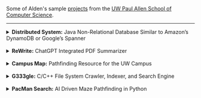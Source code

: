 Some of Alden's sample [projects](https://aldenhinden.github.io/UW-Coding-Projects/) from the [UW Paul Allen School of Computer Science](https://www.cs.washington.edu/). 

---

<!-- ================================== DISTRIBUTED SYSTEM ================================== -->
<details>
<summary><b>Distributed System:</b> Java Non-Relational Database Similar to Amazon’s DynamoDB or 
Google’s Spanner</summary><br>
<p>
The quarter-long goal of this project was to build a sharded, linearizable, scalable, fault-tolerant, 
highly available key-value store, with dynamic load balancing and atomic multi-key transactions.
</p>
<p>
The project was primarily written in Java, beginning with the creation of a personalized key-value store. Fault 
tolerance was attempted first with a primary/backup system, wherein two servers act together to 
guarantee no state is lost or altered from the client's perspective. The client talks to the primary, 
who executes after the backup has processed the request as well. The servers interact with a ViewServer 
who tells them who is primary and who is backup at any given time. Linearizability was guaranteed through "exactly
once" semantics, where clients would retry requests on timers and servers use cached results for already executed 
requests. 
</p>
<p>
To guarantee linearizability of commands in the event that the ViewServer goes down, a Paxos protocol 
was then implemented. The version implemented in class was adapted from <a href="https://paxos.systems/">this</a> 
paper. In general, clients send requests to all replicas, of which only the leader of the Paxos group processes, 
then broadcasting the request to all other replicas for consensus. Once consensus on the order of commands has 
been reached, the leader processes the request and replies to the client, with the replicas doing the same, all storing 
commands in their own log which is updated by the leader through heartbeat messages. Servers talk to each other through 
a series of messages that each contain their own functionality, and timers are used to solve network latency issues, 
including message delays, reorders, and drops. "Exactly once" semantics are still guaranteed. 
</p>
<img src="docs/ds/pmmc.png" alt="Paxos made moderately complex, algorithm flow chart">
<p>
Scalability is addressed by creating a transactional key-value store that can handle sets of client requests, while 
the keys are sharded across the servers using consistent virtual hashing. A ShardMaster manages a sequence of numbered 
configurations describing a set of replica groups and an assignment of shards. Each replica group runs the previously 
implemented Paxos protocol to guarantee linearizability of commands. To help guarantee high availability, the 
ShardMaster will dynamically load balance the store, determining if a new configuration is necessary and redistributing 
shards to new groups as they come and go or as keys become more popular. Lastly, transactions are processed using a 
two-phase commit strategy so that commands can be executed across shard groups. 
</p>
<p>
The code for this project was written for the class CSE 452: Distributed Systems at UW. Please reach out to me via 
email at aldenhinden@gmail.com or aghs@cs.washington.edu for code. I would be happy to discuss this project further 
as this is a very succinct description, and it was one of my personal favorites. 
</p>
</details><br>


<!-- ================================== REWRITE ================================== -->
<details>
<summary><b>ReWrite:</b> ChatGPT Integrated PDF Summarizer</summary><br>
<p>
Full stack development on a team integrating the ChatGPT API into an Angular CLI website, using prompt engineering 
and JavaScript web scraping to return summaries of uploaded PDFs. Experience configuring a virtual private server 
to fully deploy the website using <a href="https://www.vultr.com/">Vultr</a>'s high performance cloud servers. 
Continuous integration and testing experience.
</p>
<p>
The primary intended use case for this product was to provide users with the ability to summarize complex research 
papers easily. The user visits our website, navigates to the "translate" page, and clicks "upload", providing a PDF 
which they wish to have summarized (note: they must also provide their own API key from OpenAI in the class version). 
They have the option to choose a "quick" translation or a "deep" translation, which will make calls to the ChatGPT API 
either in parallel or sequentially, respectively. 
</p>
<img src="docs/rewrite/rewrite.png" alt="ReWrite translate page">
<p>
The website front end was developed using the Angular CLI framework. Uploaded PDFs are scraped using the pdf-parse 
package from Node.js, and the output string is thereafter sent to simplification. After a prompt describing to ChatGPT 
how to summarize is made, the text is broken up into chunks before being sent to ChatGPT through API calls (if "quick" 
mode is enabled, these calls are made in parallel). ChatGPT processes the text chunk-by-chunk before sending the 
result back to the front end. The front end and back end communicate through their respective servers. Continuous 
integration is set up through the Node.js by GitHub Actions using Mocha tests and the Chai testing framework. The 
website was deployed using <a href="https://www.vultr.com/">Vultr</a> to create both a development and production 
version of the website.
</p>
<p>
The code for this project was written for the class CSE 403: Software Engineering at UW. Please reach out to me via 
email at aldenhinden@gmail.com or aghs@cs.washington.edu for code as I would be happy to discuss this project further.  
</p>
</details><br>


<!-- ================================== CAMPUS MAP ================================== -->
<details>
<summary><b>Campus Map:</b> Pathfinding Resource for the UW Campus</summary><br>
<p>
Full implementation of Dijkstra’s algorithm to find the shortest path between buildings on UW campus using a 
personalized, generic graph data structure in Java. Front-end UI integration with HTML and ReactJS. Practice 
with simple HTTP servers in Java. 
</p>
<img src="docs/campus_map/campus_map.png" alt="Campus map project home page">
<p>
From the user's perspective, the front end displays a map of the UW campus alongside two drop down menus displaying 
lists of buildings. The user can select a starting point and an ending point, and the UI will display the shortest 
path between those two locations using a purple line. 
</p>
<p>
The buildings are read from a CSV file into the generic graph data structure. The <code>Graph&ltN, E&gt</code> is a 
wrapper around a <code>HashMap&ltNode&ltN&gt, HashSet&ltEdge&ltE, N&gt&gt&gt</code> and supports the following 
functions: <code>addNode(N label), addEdge(E label, N source, N dest), getNodeList(), getEdgeSet(N parent), 
getParents(N node), getChildren(N node), hasNode(Object o), hasEdge(E label, N source, N dest)</code>. Once the 
buildings are read from CSV file, a graph is constructed mapping building names to their Double coordinates. That 
graph is then sent to the following function that computes the shortest path between two points using Dijkstra's 
algorithm:
</p>
<pre>
    <code>
    /**
     * Finds the shortest path between two given nodes on a given graph.
     * @param graph the graph to search through
     * @param startNode the starting node
     * @param destNode the destination node
     * @param &ltT&gt a generic type parameter that represents the graph node type
     * @return the shortest Path between startNode and destNode or null if no path exists
     */
    public static &ltT&gt Path&ltT&gt findShortestPath(Graph&ltT, Double&gt graph, T startNode, T destNode) {
        PriorityQueue&ltPath&ltT&gt&gt active = new PriorityQueue&lt&gt(new PathSorter&lt&gt());
        Set&ltT&gt finished = new HashSet&lt&gt();
        Path&ltT&gt zeroCostPath = new Path&lt&gt(startNode);
        active.add(zeroCostPath);
        while (!active.isEmpty()) {
            Path&ltT&gt minPath = active.remove();
            T minDest = minPath.getEnd();
            if (minDest.equals(destNode)) {
                return minPath;
            }
            if (finished.contains(minDest)) {
                continue;
            }
            for (Graph.Edge&ltDouble, T&gt edge : graph.getEdgeSet(minDest)) {
                if (!finished.contains(edge.dest.label)) {
                    Path&ltT&gt newPath = minPath.extend(edge.dest.label, edge.label);
                    active.add(newPath);
                }
            }
            finished.add(minDest);
        }
        return null;
    }
    </code>
</pre>
<p>
The Path object is generated by grabbing user input through a simple Spark server, which takes input from the user for 
"start" and "end" locations, utilizing the <code>findShortestPath()</code> function to return the shortest path to 
the UI to be drawn on the map:
</p>
<pre>
    <code>
        // SERVER: find a path between two buildings
        Spark.get("/findPath", (request, response) -> {
            String start = request.queryParams("start");
            String end = request.queryParams("end");
            Path&ltPoint&gt path = campusMap.findShortestPath(start, end);
            Gson gson = new Gson();
            return gson.toJson(path);
        });
    </code>
</pre>

<p>
The actual UI is constructed using ReactJS, Node.js, TypeScript, and HTML.
</p>

<p>
The code for this project was written for the class CSE 331: Software Design & Implementation at UW. Please reach out 
to me via email at aldenhinden@gmail.com or aghs@cs.washington.edu for code as I would be happy to discuss this 
project further.
</p>

</details><br>


<!-- ================================== G333GLE ================================== -->
<details>
<summary><b>G333gle:</b> C/C++ File System Crawler, Indexer, and Search Engine</summary><br>
Created LinkedList and HashMap data structures in C to integrate with C++ index file to serve as back-end of a simple word-matching “mini Google”. Practice with C/C++ HTTP server implementation.
</details><br>


<!-- ================================== PACMAN SEARCH ================================== -->
<details>
<summary><b>PacMan Search:</b> AI Driven Maze Pathfinding in Python</summary><br>
Optimizing maze pathfinding in Python with BFS, DFS, UCS, A* search, Alpha-Beta Pruning, and practice with evaluation functions. Further exploration into reinforcement learning with value iteration, Epsilon Greedy, Q-learning, and particle filtering
</details>